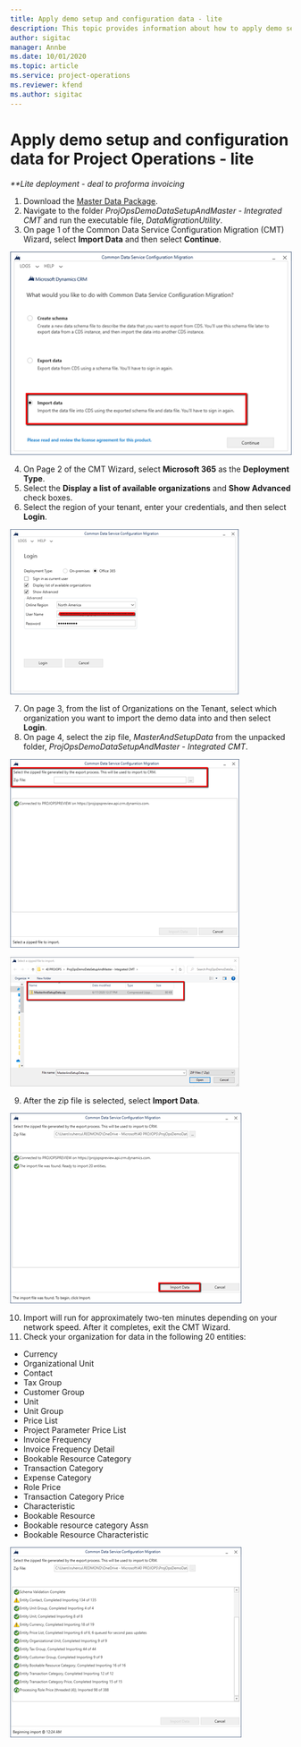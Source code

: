 ```yaml
---
title: Apply demo setup and configuration data - lite
description: This topic provides information about how to apply demo setup and configuration data for Project Operations.
author: sigitac
manager: Annbe
ms.date: 10/01/2020
ms.topic: article
ms.service: project-operations
ms.reviewer: kfend 
ms.author: sigitac
---
```


# Apply demo setup and configuration data for Project Operations - lite 

_**Lite deployment - deal to proforma invoicing_

1. Download the [Master Data Package](https://download.microsoft.com/download/3/4/1/341bf279-a64f-4baa-af31-ce624859b518/ProjOpsSampleSetupData%20-%20CE%20only%20CMT.zip). 
2. Navigate to the folder *ProjOpsDemoDataSetupAndMaster - Integrated CMT* and run the executable file, *DataMigrationUtility*.
3. On page 1 of the Common Data Service Configuration Migration (CMT) Wizard, select **Import Data** and then select **Continue**.

![Configuration Migration](./media/1ConfigurationMigration.png)

4. On Page 2 of the CMT Wizard, select **Microsoft 365** as the **Deployment Type**.
5. Select the **Display a list of available organizations** and **Show Advanced** check boxes.
6. Select the region of your tenant, enter your credentials, and then select **Login**.

![Configuration Sign in](./media/2ConfigurationSignin.png)

7. On page 3, from the list of Organizations on the Tenant, select which organization you want to import the demo data into and then select **Login**.
8. On page 4, select the zip file, *MasterAndSetupData* from the unpacked folder, *ProjOpsDemoDataSetupAndMaster - Integrated CMT*.

![Zip file](./media/3ZipFile.png)

![Select a file](./media/4SelectAFile.png)

9. After the zip file is selected, select **Import Data**.

![Import data](./media/5ImportData.png)

10. Import will run for approximately two-ten minutes depending on your network speed. After it completes, exit the CMT Wizard. 
11. Check your organization for data in the following 20 entities:

- Currency
- Organizational Unit
- Contact
- Tax Group
- Customer Group
- Unit
- Unit Group
- Price List
- Project Parameter Price List
- Invoice Frequency
- Invoice Frequency Detail
- Bookable Resource Category
- Transaction Category
- Expense Category
- Role Price
- Transaction Category Price
- Characteristic
- Bookable Resource
- Bookable resource category Assn
- Bookable Resource Characteristic

![Complete Import](./media/6CompleteImport.png)
